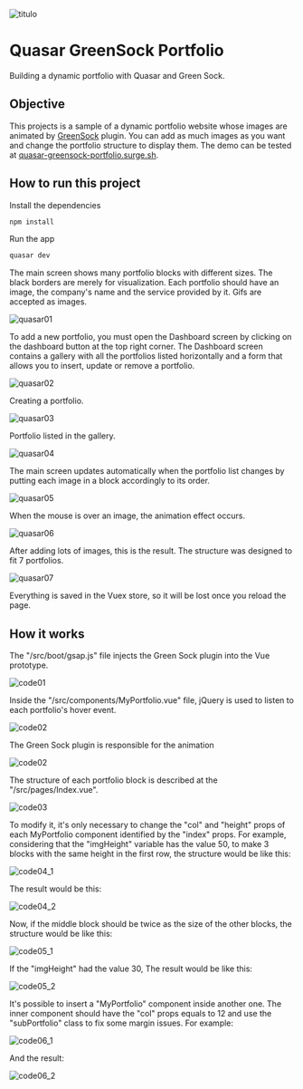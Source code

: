 ![titulo](/docs/titulo.JPG)

# Quasar GreenSock Portfolio

Building a dynamic portfolio with Quasar and Green Sock.

## Objective

This projects is a sample of a dynamic portfolio website whose images are animated by [GreenSock](https://greensock.com/docs) plugin. You can add as much images as you want and change the portfolio structure to display them.
The demo can be tested at [quasar-greensock-portfolio.surge.sh](http://quasar-greensock-portfolio.surge.sh).

## How to run this project

Install the dependencies

```bash
npm install
```

Run the app

```bash
quasar dev
```

The main screen shows many portfolio blocks with different sizes. The black borders are merely for visualization. Each portfolio should have an image, the company's name and the service provided by it. Gifs are accepted as images.

![quasar01](/docs/quasar01.JPG)

To add a new portfolio, you must open the Dashboard screen by clicking on the dashboard button at the top right corner.
The Dashboard screen contains a gallery with all the portfolios listed horizontally and a form that allows you to insert, update or remove a portfolio.

![quasar02](/docs/quasar02.JPG)

Creating a portfolio.

![quasar03](/docs/quasar03.JPG)

Portfolio listed in the gallery.

![quasar04](/docs/quasar04.JPG)

The main screen updates automatically when the portfolio list changes by putting each image in a block accordingly to its order.

![quasar05](/docs/quasar05.JPG)

When the mouse is over an image, the animation effect occurs.

![quasar06](/docs/quasar06.JPG)

After adding lots of images, this is the result. The structure was designed to fit 7 portfolios.

![quasar07](/docs/quasar07.JPG)

Everything is saved in the Vuex store, so it will be lost once you reload the page.

## How it works

The "/src/boot/gsap.js" file injects the Green Sock plugin into the Vue prototype.

![code01](/docs/code01.JPG)

Inside the "/src/components/MyPortfolio.vue" file, jQuery is used to listen to each portfolio's hover event.

![code02](/docs/code02_1.JPG)

The Green Sock plugin is responsible for the animation

![code02](/docs/code02_2.JPG)

The structure of each portfolio block is described at the "/src/pages/Index.vue".

![code03](/docs/code03.JPG)

To modify it, it's only necessary to change the "col" and "height" props of each MyPortfolio component identified by the "index" props. For example, considering that the "imgHeight" variable has the value 50, to make 3 blocks with the same height in the first row, the structure would be like this:

![code04_1](/docs/code04_1.JPG)

The result would be this:

![code04_2](/docs/code04_2.JPG)

Now, if the middle block should be twice as the size of the other blocks, the structure would be like this:

![code05_1](/docs/code05_1.JPG)

If the "imgHeight" had the value 30, The result would be like this:

![code05_2](/docs/code05_2.JPG)

It's possible to insert a "MyPortfolio" component inside another one. The inner component should have the "col" props equals to 12 and use the "subPortfolio" class to fix some margin issues. For example:

![code06_1](/docs/code06_1.JPG)

And the result:

![code06_2](/docs/code06_2.JPG)
